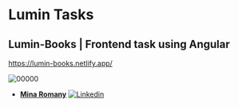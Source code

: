 # Lumin Tasks 

## Lumin-Books | Frontend task using Angular

https://lumin-books.netlify.app/

![00000](https://github.com/MinaRomany53/Lumin-Tasks/assets/84532337/d0f99b08-3775-4b71-90fe-f6e5a8bc4e3e)


- [**Mina Romany**](https://github.com/MinaRomany53)
  [![Linkedin](https://img.shields.io/badge/-linkedin-grey?logo=linkedin)](https://www.linkedin.com/in/mina-romany-6828a4218/)
